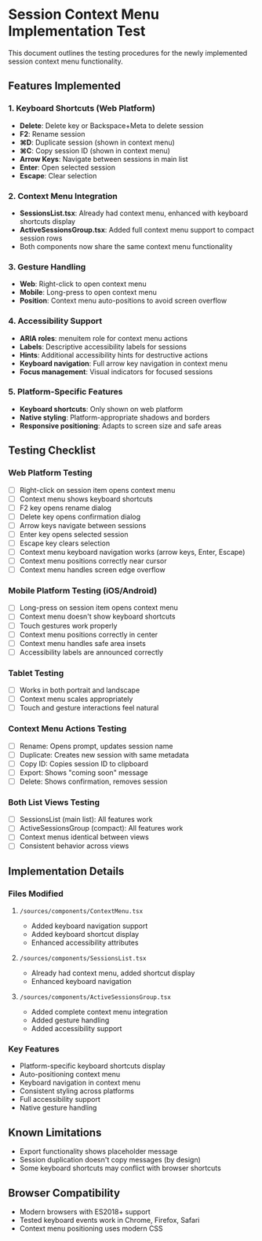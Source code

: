 # Session Context Menu Implementation Test

This document outlines the testing procedures for the newly implemented session context menu functionality.

## Features Implemented

### 1. Keyboard Shortcuts (Web Platform)

- **Delete**: Delete key or Backspace+Meta to delete session
- **F2**: Rename session
- **⌘D**: Duplicate session (shown in context menu)
- **⌘C**: Copy session ID (shown in context menu)
- **Arrow Keys**: Navigate between sessions in main list
- **Enter**: Open selected session
- **Escape**: Clear selection

### 2. Context Menu Integration

- **SessionsList.tsx**: Already had context menu, enhanced with keyboard shortcuts display
- **ActiveSessionsGroup.tsx**: Added full context menu support to compact session rows
- Both components now share the same context menu functionality

### 3. Gesture Handling

- **Web**: Right-click to open context menu
- **Mobile**: Long-press to open context menu
- **Position**: Context menu auto-positions to avoid screen overflow

### 4. Accessibility Support

- **ARIA roles**: menuitem role for context menu actions
- **Labels**: Descriptive accessibility labels for sessions
- **Hints**: Additional accessibility hints for destructive actions
- **Keyboard navigation**: Full arrow key navigation in context menu
- **Focus management**: Visual indicators for focused sessions

### 5. Platform-Specific Features

- **Keyboard shortcuts**: Only shown on web platform
- **Native styling**: Platform-appropriate shadows and borders
- **Responsive positioning**: Adapts to screen size and safe areas

## Testing Checklist

### Web Platform Testing

- [ ] Right-click on session item opens context menu
- [ ] Context menu shows keyboard shortcuts
- [ ] F2 key opens rename dialog
- [ ] Delete key opens confirmation dialog
- [ ] Arrow keys navigate between sessions
- [ ] Enter key opens selected session
- [ ] Escape key clears selection
- [ ] Context menu keyboard navigation works (arrow keys, Enter, Escape)
- [ ] Context menu positions correctly near cursor
- [ ] Context menu handles screen edge overflow

### Mobile Platform Testing (iOS/Android)

- [ ] Long-press on session item opens context menu
- [ ] Context menu doesn't show keyboard shortcuts
- [ ] Touch gestures work properly
- [ ] Context menu positions correctly in center
- [ ] Context menu handles safe area insets
- [ ] Accessibility labels are announced correctly

### Tablet Testing

- [ ] Works in both portrait and landscape
- [ ] Context menu scales appropriately
- [ ] Touch and gesture interactions feel natural

### Context Menu Actions Testing

- [ ] Rename: Opens prompt, updates session name
- [ ] Duplicate: Creates new session with same metadata
- [ ] Copy ID: Copies session ID to clipboard
- [ ] Export: Shows "coming soon" message
- [ ] Delete: Shows confirmation, removes session

### Both List Views Testing

- [ ] SessionsList (main list): All features work
- [ ] ActiveSessionsGroup (compact): All features work
- [ ] Context menus identical between views
- [ ] Consistent behavior across views

## Implementation Details

### Files Modified

1. `/sources/components/ContextMenu.tsx`
   - Added keyboard navigation support
   - Added keyboard shortcut display
   - Enhanced accessibility attributes

2. `/sources/components/SessionsList.tsx`
   - Already had context menu, added shortcut display
   - Enhanced keyboard navigation

3. `/sources/components/ActiveSessionsGroup.tsx`
   - Added complete context menu integration
   - Added gesture handling
   - Added accessibility support

### Key Features

- Platform-specific keyboard shortcuts display
- Auto-positioning context menu
- Keyboard navigation in context menu
- Consistent styling across platforms
- Full accessibility support
- Native gesture handling

## Known Limitations

- Export functionality shows placeholder message
- Session duplication doesn't copy messages (by design)
- Some keyboard shortcuts may conflict with browser shortcuts

## Browser Compatibility

- Modern browsers with ES2018+ support
- Tested keyboard events work in Chrome, Firefox, Safari
- Context menu positioning uses modern CSS
